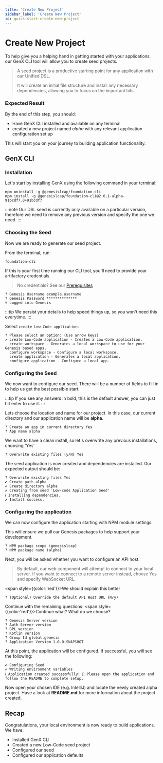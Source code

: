 ```yaml
---
title: 'Create New Project'
sidebar_label: 'Create New Project'
id: quick-start-create-new-project
---
```


# Create New Project

To help give you a helping hand in getting started with your applications, our GenX CLI tool will allow you to create seed projects. 

> A seed project is a productive starting point for any application with our Unified DSL. 
> 
> It will create an initial file structure and install any necessary dependencies, allowing you to focus on the important bits. 

### Expected Result
By the end of this step, you should:
- Have GenX CLI installed and available on any terminal
- created a new project named *alpha* with any relevant application configuration set up

This will start you on your journey to building application functionality.

## GenX CLI

### Installation
Let's start by installing GenX using the following command in your terminal:

```shell
npm uninstall -g @genesislcap/foundation-cli
npm install -g @genesislcap/foundation-cli@2.0.1-alpha-91bcdf7.0+91bcdf7
```
:::note
Our DSL seed is currently only available on a particular version, therefore we need to remove any previous version and specify the one we need.
:::


### Choosing the Seed

Now we are ready to generate our seed project.

From the terminal, run:

```shell
foundation-cli
```

If this is your first time running our CLI tool, you'll need to provide your artifactory credentials. 

> No credentials? See our [Prerequisites](low-code/introduction/prerequisites/)

```shell
? Genesis Username example.username
? Genesis Password **************
√ Logged into Genesis
```

:::tip
We persist your details to help speed things up, so you won't need this everytime.
:::


Select `create Low-Code application`:

```shell
? Please select an option: (Use arrow keys)
> create Low-Code application - Creates a Low-Code application.
  create workspace - Generates a local workspace to use for your Genesis based apps.
  configure workspace - Configure a local workspace.
  create application - Generates a local application.
  configure application - Configure a local app.
```

### Configuring the Seed
We now want to configure our seed. There will be a number of fields to fill in to help us get the best possible start.


:::tip 
If you see any answers in bold, this is the default answer, you can just hit enter to use it.
:::

Lets choose the location and name for our project. In this case, our current directory and our application name will be **alpha**.

```shell
? Create an app in current directory Yes
? App name alpha
```

We want to have a clean install, so let's overwrite any previous installations, choosing 'Yes'

```shell
? Overwrite existing files (y/N) Yes
```

The seed application is now created and dependencies are installed. Our expected output should be:

```shell
? Overwrite existing files Yes
✔ Create path alpha
✔ Create directory alpha
✔ Creating from seed 'Low-code Application Seed'
ℹ Installing dependencies.
✔ Install success.
```

### Configuring the application

We can now configure the application starting with NPM module settings. 

This will ensure we pull our Genesis packages to help support your development.

```shell
? NPM package scope (genesislcap)
? NPM package name (alpha)
```

Next, you will be asked whether you want to configure an API host. 

> By default, our web component will attempt to connect to your local server. If you want to connect to a remote server instead, choose Yes and specify WebSocket URL.

<span style={{color:'red'}}>We should explain this better</span>

```shell
? (Optional) Override the default API Host URL (N/y)
```

Continue with the remaining questions:
<span style={{color:'red'}}>Continue what? What do we choose?</span>

```shell
? Genesis Server version
? Auth Server version
? GPL version
? Kotlin version
? Group Id global.genesis
? Application Version 1.0.0-SNAPSHOT
```

At this point, the application will be configured. If successful, you will see the following:

```shell
✔ Configuring Seed
✔ Writing environment variables
ℹ Application created successfully! 🎉 Please open the application and follow the README to complete setup.
```

Now open your chosen IDE (e.g. IntelliJ) and locate the newly created alpha project. Have a look at **README.md** for more information about the project created. 



## Recap

Congratulations, your local environment is now ready to build applications. We have:

- Installed GenX CLI
- Created a new Low-Code seed project
- Configured our seed
- Configured our application defaults
